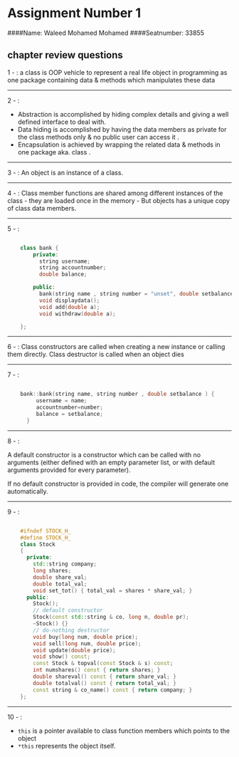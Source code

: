 # Assignment Number 1 
####Name: Waleed Mohamed Mohamed 
####Seatnumber: 33855
## chapter review questions 

1 - : a class is OOP vehicle to represent a real life object in programming as one package containing data & methods which manipulates these data

---

2 - :   
* Abstraction is accomplished by hiding complex details and giving a well defined interface to deal with.
* Data hiding is accomplished by having the data members as private for the class methods only & no public user can access it .
* Encapsulation is achieved by wrapping the related data & methods in one package aka. class .

---

3 - :  An object is an instance of a class.

---

4 - :   Class member functions are shared among different instances of the class - they are loaded once in the memory - But objects has a unique copy of class data members.

---

5 - : 
```c++

    class bank {
        private:
          string username;
          string accountnumber;
          double balance;

        public:
          bank(string name , string number = "unset", double setbalance = 0);
          void displaydata();
          void add(double a);
          void withdraw(double a);

    };
```
---

6 - :  Class constructors are called when creating a new instance or calling them directly. Class destructor is called when an object dies

---

7 - : 
```c++

    bank::bank(string name, string number , double setbalance ) {
         username = name;
         accountnumber=number;
         balance = setbalance;  
      }
```

---

8 - : 

A default constructor is a constructor which can be called with no arguments (either defined with an empty parameter list, or with default arguments provided for every parameter).

If no default constructor is provided in code, the compiler will generate one automatically.

---

9 - : 
```c++

    #ifndef STOCK_H_
    #define STOCK_H_
    class Stock
    {
      private:
        std::string company;
        long shares;
        double share_val;
        double total_val;
        void set_tot() { total_val = shares * share_val; }
      public:
        Stock();
        // default constructor
        Stock(const std::string & co, long n, double pr);
        ~Stock() {}
        // do-nothing destructor
        void buy(long num, double price);
        void sell(long num, double price);
        void update(double price);
        void show() const;
        const Stock & topval(const Stock & s) const;
        int numshares() const { return shares; }
        double shareval() const { return share_val; }
        double totalval() const { return total_val; }
        const string & co_name() const { return company; }
    };
```
---
10 -  : 
* `this` is a pointer available to class function members which points to the object 
* `*this` represents the object itself.

